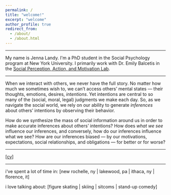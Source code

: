 ```yaml
---
permalink: /
title: "welcome!"
excerpt: "welcome"
author_profile: true
redirect_from: 
  - /about/
  - /about.html
---
```


-------

My name is Jenna Landy. I'm a PhD student in the Social Psychology program at New York University. I primarily work with Dr. Emily Balcetis in the [Social Perception, Action, and Motivation Lab](https://www.spamlabresearch.com).

-------

When we interact with others, we never have the full story. No matter how much we sometimes wish to, we can’t access others’ mental states — their thoughts, emotions, desires, *intentions*. Yet intentions are central to so many of the (social, moral, legal) judgments we make each day. So, as we navigate the social world, we rely on our ability to generate *inferences* about others’ intentions by observing their behavior. 

How do we synthesize the mass of social information around us in order to make accurate inferences about others’ intentions? How does *what we see* influence our inferences, and conversely, how do our inferences influence what we see? How are our inferences biased — by our motivations, expectations, social relationships, and obligations — for better or for worse?

------

[[cv]](http://jenna-landy.github.io/files/cv.pdf)

------

i've spent a lot of time in: [new rochelle, ny | lakewood, pa | ithaca, ny | florence, it]

i love talking about: [figure skating | skiing | sitcoms | stand-up comedy]
